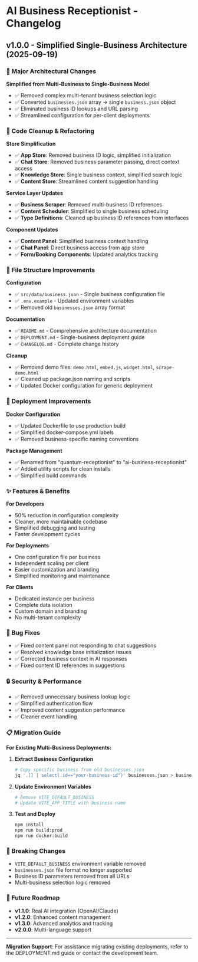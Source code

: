 # AI Business Receptionist - Changelog

## v1.0.0 - Simplified Single-Business Architecture (2025-09-19)

### 🎯 Major Architectural Changes

**Simplified from Multi-Business to Single-Business Model**
- ✅ Removed complex multi-tenant business selection logic
- ✅ Converted `businesses.json` array → single `business.json` object
- ✅ Eliminated business ID lookups and URL parsing
- ✅ Streamlined configuration for per-client deployments

### 🔧 Code Cleanup & Refactoring

**Store Simplification**
- ✅ **App Store**: Removed business ID logic, simplified initialization
- ✅ **Chat Store**: Removed business parameter passing, direct context access
- ✅ **Knowledge Store**: Single business context, simplified search logic
- ✅ **Content Store**: Streamlined content suggestion handling

**Service Layer Updates**
- ✅ **Business Scraper**: Removed multi-business ID references
- ✅ **Content Scheduler**: Simplified to single business scheduling
- ✅ **Type Definitions**: Cleaned up business ID references from interfaces

**Component Updates**
- ✅ **Content Panel**: Simplified business context handling
- ✅ **Chat Panel**: Direct business access from app store
- ✅ **Form/Booking Components**: Updated analytics tracking

### 📁 File Structure Improvements

**Configuration**
- ✅ `src/data/business.json` - Single business configuration file
- ✅ `.env.example` - Updated environment variables
- ✅ Removed old `businesses.json` array format

**Documentation**
- ✅ `README.md` - Comprehensive architecture documentation
- ✅ `DEPLOYMENT.md` - Single-business deployment guide
- ✅ `CHANGELOG.md` - Complete change history

**Cleanup**
- ✅ Removed demo files: `demo.html`, `embed.js`, `widget.html`, `scrape-demo.html`
- ✅ Cleaned up package.json naming and scripts
- ✅ Updated Docker configuration for generic deployment

### 🚀 Deployment Improvements

**Docker Configuration**
- ✅ Updated Dockerfile to use production build
- ✅ Simplified docker-compose.yml labels
- ✅ Removed business-specific naming conventions

**Package Management**
- ✅ Renamed from "quantum-receptionist" to "ai-business-receptionist"
- ✅ Added utility scripts for clean installs
- ✅ Simplified build commands

### ✨ Features & Benefits

**For Developers**
- 50% reduction in configuration complexity
- Cleaner, more maintainable codebase
- Simplified debugging and testing
- Faster development cycles

**For Deployments**
- One configuration file per business
- Independent scaling per client
- Easier customization and branding
- Simplified monitoring and maintenance

**For Clients**
- Dedicated instance per business
- Complete data isolation
- Custom domain and branding
- No multi-tenant complexity

### 🐛 Bug Fixes

- ✅ Fixed content panel not responding to chat suggestions
- ✅ Resolved knowledge base initialization issues
- ✅ Corrected business context in AI responses
- ✅ Fixed content ID references in suggestions

### 🔒 Security & Performance

- ✅ Removed unnecessary business lookup logic
- ✅ Simplified authentication flow
- ✅ Improved content suggestion performance
- ✅ Cleaner event handling

### 📋 Migration Guide

**For Existing Multi-Business Deployments:**

1. **Extract Business Configuration**
   ```bash
   # Copy specific business from old businesses.json
   jq '.[] | select(.id=="your-business-id")' businesses.json > business.json
   ```

2. **Update Environment Variables**
   ```bash
   # Remove VITE_DEFAULT_BUSINESS
   # Update VITE_APP_TITLE with business name
   ```

3. **Test and Deploy**
   ```bash
   npm install
   npm run build:prod
   npm run docker:build
   ```

### 🎯 Breaking Changes

- `VITE_DEFAULT_BUSINESS` environment variable removed
- `businesses.json` file format no longer supported
- Business ID parameters removed from all URLs
- Multi-business selection logic removed

### 🔮 Future Roadmap

- **v1.1.0**: Real AI integration (OpenAI/Claude)
- **v1.2.0**: Enhanced content management
- **v1.3.0**: Advanced analytics and tracking
- **v2.0.0**: Multi-language support

---

**Migration Support**: For assistance migrating existing deployments, refer to the DEPLOYMENT.md guide or contact the development team.